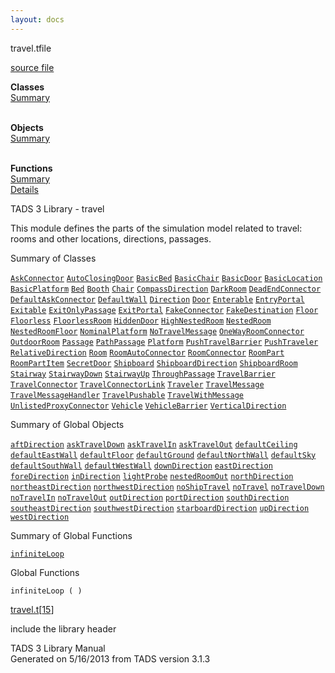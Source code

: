 ```yaml
---
layout: docs
---
```

<span class="title">travel.t</span><span class="type">file</span>

[source file](../source/travel.t.html)

**Classes**  
[Summary](#_ClassSummary_)  
 

**Objects**  
[Summary](#_ObjectSummary_)  
 

**Functions**  
[Summary](#_FunctionSummary_)  
[Details](#_Functions_)



TADS 3 Library - travel

This module defines the parts of the simulation model related to travel:
rooms and other locations, directions, passages.



<span id="_ClassSummary_"></span>



<span class="hdln">Summary of Classes</span>  



[`AskConnector`](../object/AskConnector.html) [`AutoClosingDoor`](../object/AutoClosingDoor.html) [`BasicBed`](../object/BasicBed.html) [`BasicChair`](../object/BasicChair.html) [`BasicDoor`](../object/BasicDoor.html) [`BasicLocation`](../object/BasicLocation.html) [`BasicPlatform`](../object/BasicPlatform.html) [`Bed`](../object/Bed.html) [`Booth`](../object/Booth.html) [`Chair`](../object/Chair.html) [`CompassDirection`](../object/CompassDirection.html) [`DarkRoom`](../object/DarkRoom.html) [`DeadEndConnector`](../object/DeadEndConnector.html) [`DefaultAskConnector`](../object/DefaultAskConnector.html) [`DefaultWall`](../object/DefaultWall.html) [`Direction`](../object/Direction.html) [`Door`](../object/Door.html) [`Enterable`](../object/Enterable.html) [`EntryPortal`](../object/EntryPortal.html) [`Exitable`](../object/Exitable.html) [`ExitOnlyPassage`](../object/ExitOnlyPassage.html) [`ExitPortal`](../object/ExitPortal.html) [`FakeConnector`](../object/FakeConnector.html) [`FakeDestination`](../object/FakeDestination.html) [`Floor`](../object/Floor.html) [`Floorless`](../object/Floorless.html) [`FloorlessRoom`](../object/FloorlessRoom.html) [`HiddenDoor`](../object/HiddenDoor.html) [`HighNestedRoom`](../object/HighNestedRoom.html) [`NestedRoom`](../object/NestedRoom.html) [`NestedRoomFloor`](../object/NestedRoomFloor.html) [`NominalPlatform`](../object/NominalPlatform.html) [`NoTravelMessage`](../object/NoTravelMessage.html) [`OneWayRoomConnector`](../object/OneWayRoomConnector.html) [`OutdoorRoom`](../object/OutdoorRoom.html) [`Passage`](../object/Passage.html) [`PathPassage`](../object/PathPassage.html) [`Platform`](../object/Platform.html) [`PushTravelBarrier`](../object/PushTravelBarrier.html) [`PushTraveler`](../object/PushTraveler.html) [`RelativeDirection`](../object/RelativeDirection.html) [`Room`](../object/Room.html) [`RoomAutoConnector`](../object/RoomAutoConnector.html) [`RoomConnector`](../object/RoomConnector.html) [`RoomPart`](../object/RoomPart.html) [`RoomPartItem`](../object/RoomPartItem.html) [`SecretDoor`](../object/SecretDoor.html) [`Shipboard`](../object/Shipboard.html) [`ShipboardDirection`](../object/ShipboardDirection.html) [`ShipboardRoom`](../object/ShipboardRoom.html) [`Stairway`](../object/Stairway.html) [`StairwayDown`](../object/StairwayDown.html) [`StairwayUp`](../object/StairwayUp.html) [`ThroughPassage`](../object/ThroughPassage.html) [`TravelBarrier`](../object/TravelBarrier.html) [`TravelConnector`](../object/TravelConnector.html) [`TravelConnectorLink`](../object/TravelConnectorLink.html) [`Traveler`](../object/Traveler.html) [`TravelMessage`](../object/TravelMessage.html) [`TravelMessageHandler`](../object/TravelMessageHandler.html) [`TravelPushable`](../object/TravelPushable.html) [`TravelWithMessage`](../object/TravelWithMessage.html) [`UnlistedProxyConnector`](../object/UnlistedProxyConnector.html) [`Vehicle`](../object/Vehicle.html) [`VehicleBarrier`](../object/VehicleBarrier.html) [`VerticalDirection`](../object/VerticalDirection.html)
<span id="_ObjectSummary_"></span>



<span class="hdln">Summary of Global Objects</span>  



[`aftDirection`](../object/aftDirection.html) [`askTravelDown`](../object/askTravelDown.html) [`askTravelIn`](../object/askTravelIn.html) [`askTravelOut`](../object/askTravelOut.html) [`defaultCeiling`](../object/defaultCeiling.html) [`defaultEastWall`](../object/defaultEastWall.html) [`defaultFloor`](../object/defaultFloor.html) [`defaultGround`](../object/defaultGround.html) [`defaultNorthWall`](../object/defaultNorthWall.html) [`defaultSky`](../object/defaultSky.html) [`defaultSouthWall`](../object/defaultSouthWall.html) [`defaultWestWall`](../object/defaultWestWall.html) [`downDirection`](../object/downDirection.html) [`eastDirection`](../object/eastDirection.html) [`foreDirection`](../object/foreDirection.html) [`inDirection`](../object/inDirection.html) [`lightProbe`](../object/lightProbe.html) [`nestedRoomOut`](../object/nestedRoomOut.html) [`northDirection`](../object/northDirection.html) [`northeastDirection`](../object/northeastDirection.html) [`northwestDirection`](../object/northwestDirection.html) [`noShipTravel`](../object/noShipTravel.html) [`noTravel`](../object/noTravel.html) [`noTravelDown`](../object/noTravelDown.html) [`noTravelIn`](../object/noTravelIn.html) [`noTravelOut`](../object/noTravelOut.html) [`outDirection`](../object/outDirection.html) [`portDirection`](../object/portDirection.html) [`southDirection`](../object/southDirection.html) [`southeastDirection`](../object/southeastDirection.html) [`southwestDirection`](../object/southwestDirection.html) [`starboardDirection`](../object/starboardDirection.html) [`upDirection`](../object/upDirection.html) [`westDirection`](../object/westDirection.html)
<span id="FunctionSummary_"></span>



<span class="hdln">Summary of Global Functions</span>  



[`infiniteLoop`](#infiniteLoop)

<span id="_Functions_"></span>



<span class="hdln">Global Functions</span>  



<span id="infiniteLoop"></span>

`infiniteLoop ( )`

[travel.t](../file/travel.t.html)\[[15](../source/travel.t.html#15)\]



include the library header





TADS 3 Library Manual  
Generated on 5/16/2013 from TADS version 3.1.3



